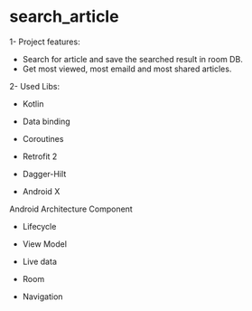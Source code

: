 # search_article

1- Project features: 
- Search for article and save the searched result in room DB.
- Get most viewed, most emaild and most shared articles. 


2- Used Libs:

- Kotlin

- Data binding

- Coroutines

- Retrofit 2

- Dagger-Hilt

- Android X

Android Architecture Component

- Lifecycle

- View Model

- Live data

- Room

- Navigation




